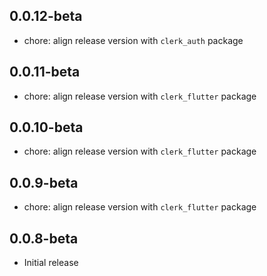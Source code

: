## 0.0.12-beta

* chore: align release version with `clerk_auth` package

## 0.0.11-beta

* chore: align release version with `clerk_flutter` package

## 0.0.10-beta

* chore: align release version with `clerk_flutter` package

## 0.0.9-beta

* chore: align release version with `clerk_flutter` package

## 0.0.8-beta

* Initial release
